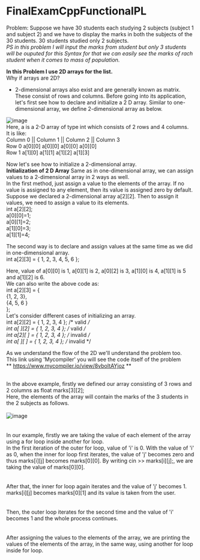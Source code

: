 # FinalExamCppFunctionalPL

Problem: Suppose we have 30 students each studying 2 subjects (subject 1 and subject 2) and we have to display the marks in both the subjects of the 30 students.  30 students studied only 2 subjects. <br />
*PS in this problem I will input the marks from student but only 3 students will be ouputed for this Syntax for that we can easily see the marks of rach student when* *it comes to mass of population.* <br />

**In this Problem I use 2D arrays for the list.**<br />
Why if arrays are  2D? <br />
 -  2-dimensional arrays also exist and are generally known as matrix. These consist of rows and columns.
Before going into its application, let's first see how to declare and initialize a 2 D array.
Similar to one-dimensional array, we define 2-dimensional array as below.


![image](https://user-images.githubusercontent.com/70184357/159165641-53dd33d6-508b-40d3-b2a0-ae5fd90dcfa8.png)<br />
Here, a is a 2-D array of type int which consists of 2 rows and 4 columns. <br />
It is like: <br />
        Column 0 || Column 1 || Column 2 || Column 3<br />
Row 0   a[0][0]     a[0][0]      a[0][0]    a[0][0] <br />
Row 1   a[1][0]     a[1][1]      a[1][2]    a[1][3] <br />

Now let's see how to initialize a 2-dimensional array. <br />
**Initialization of 2 D Array**
Same as in one-dimensional array, we can assign values to a 2-dimensional array in 2 ways as well.<br />
In the first method, just assign a value to the elements of the array. If no value is assigned to any element, then its value is assigned zero by default.
Suppose we declared a 2-dimensional array a[2][2]. Then to assign it values, we need to assign a value to its elements.<br />
int a[2][2];<br />
a[0][0]=1;<br />
a[0][1]=2;<br />
a[1][0]=3;<br />
a[1][1]=4;<br />

The second way is to declare and assign values at the same time as we did in one-dimensional array.<br />
int a[2][3] = { 1, 2, 3, 4, 5, 6 };<br />

Here, value of a[0][0] is 1, a[0][1] is 2, a[0][2] is 3, a[1][0] is 4, a[1][1] is 5 and a[1][2] is 6.<br />
We can also write the above code as:<br />
int a[2][3] = { <br />
    {1, 2, 3},<br />
    {4, 5, 6 }<br />
};<br />
Let's consider different cases of initializing an array.<br />
int a[2][2] = { 1, 2, 3, 4 }; /* valid */ <br />
int a[ ][2] = { 1, 2, 3, 4 }; /* valid */ <br />
int a[2][ ] = { 1, 2, 3, 4 }; /* invalid */ <br />
int a[ ][ ] = { 1, 2, 3, 4 }; /* invalid */ <br />

As we understand the flow of the 2D we'll understand the problem too. <br />
This link using 'Mycompiler' you will see the code itself of the problem <br />
** https://www.mycompiler.io/view/8vboItAYjoz ** <br /> <br />

In the above example, firstly we defined our array consisting of 3 rows and 2 columns as float marks[3][2]; <br /> 
Here, the elements of the array will contain the marks of the 3 students in the 2 subjects as follows. <br />
<br />
![image](https://user-images.githubusercontent.com/70184357/159165971-2c9d6974-8e20-4ef0-bf6c-f07bcb10942e.png)<br />
<br /><br />
In our example, firstly we are taking the value of each element of the array using a for loop inside another for loop.<br />
In the first iteration of the outer for loop, value of 'i' is 0. With the value of 'i' as 0, when the inner for loop first iterates, the value of 'j' becomes zero and thus marks[i][j] becomes marks[0][0]. By writing cin >> marks[i][j];, we are taking the value of marks[0][0]. <br />
<br /><br />
After that, the inner for loop again iterates and the value of 'j' becomes 1. marks[i][j] becomes marks[0][1] and its value is taken from the user.<br />
<br /><br />
Then, the outer loop iterates for the second time and the value of 'i' becomes 1 and the whole process continues.<br />
<br /><br />
After assigning the values to the elements of the array, we are printing the values of the elements of the array, in the same way, using another for loop inside for loop.
<br />















